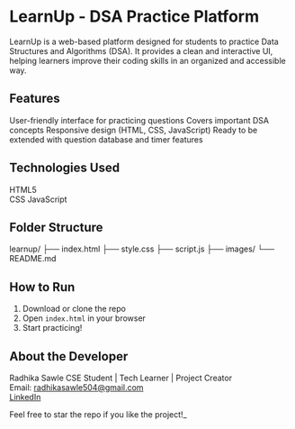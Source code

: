# LearnUp - DSA Practice Platform 
LearnUp is a web-based platform designed for students to practice Data Structures and Algorithms (DSA). It provides a clean and interactive UI, helping learners improve their coding skills in an organized and accessible way.

## Features
User-friendly interface for practicing questions
  Covers important DSA concepts
  Responsive design (HTML, CSS, JavaScript)
  Ready to be extended with question database and timer features

## Technologies Used
HTML5  
CSS
JavaScript  

## Folder Structure
learnup/
├── index.html
├── style.css
├── script.js
├── images/
└── README.md

##  How to Run
1. Download or clone the repo  
2. Open `index.html` in your browser  
3. Start practicing!
   
## About the Developer
Radhika Sawle 
CSE Student | Tech Learner | Project Creator  
Email: radhikasawle504@gmail.com  
[LinkedIn](https://www.linkedin.com/in/radhika-sawle-915932333) 

Feel free to star the repo if you like the project!_
